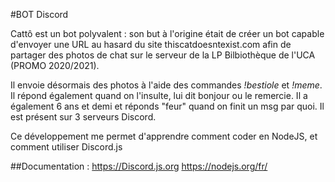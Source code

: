 #BOT Discord

Cattô est un bot polyvalent : son but à l'origine était de créer un bot capable d'envoyer une URL au hasard
du site thiscatdoesntexist.com afin de partager des photos de chat sur le serveur de la LP Bilbiothèque de l'UCA (PROMO 2020/2021).

Il envoie désormais des photos à l'aide des commandes *!bestiole* et *!meme*. Il répond également quand on l'insulte, lui dit bonjour ou le remercie.
Il a également 6 ans et demi et réponds "feur" quand on finit un msg par quoi.
Il est présent sur 3 serveurs Discord.

Ce développement me permet d'apprendre comment coder en NodeJS, et comment utiliser Discord.js

##Documentation :
https://Discord.js.org
https://nodejs.org/fr/
